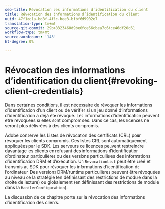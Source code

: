 ```yaml
---
seo-title: Révocation des informations d’identification du client
title: Révocation des informations d’identification du client
uuid: 47f1ec1a-bd8f-4f8c-bee3-bfbf6d9902e7
translation-type: tm+mt
source-git-commit: 29bc8323460d9be0fce66cbea7c6fce46df20d61
workflow-type: tm+mt
source-wordcount: '143'
ht-degree: 0%

---
```



# Révocation des informations d’identification du client{#revoking-client-credentials}

Dans certaines conditions, il est nécessaire de révoquer les informations d’identification d’un client ou de vérifier si un jeu donné d’informations d’identification a déjà été révoqué. Les informations d’identification peuvent être révoquées si elles sont compromises. Dans ce cas, les licences ne seront plus délivrées à des clients compromis.

Adobe conserve les Listes de révocation des certificats (CRL) pour révoquer les clients compromis. Ces listes CRL sont automatiquement appliquées par le SDK. Les serveurs de licences peuvent restreindre davantage les clients en refusant des informations d’identification d’ordinateur particulières ou des versions particulières des informations d’identification DRM et d’exécution. Un `RevocationList` peut être créé et transmis au SDK pour révoquer les informations d’identification de l’ordinateur. Des versions DRM/runtime particulières peuvent être révoquées au niveau de la stratégie (en définissant des restrictions de module dans la droite de lecture) ou globalement (en définissant des restrictions de module dans la `HandlerConfiguration`).

La discussion de ce chapitre porte sur la révocation des informations d’identification des clients.
